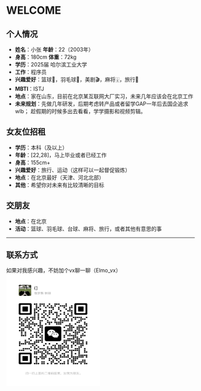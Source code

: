 # WELCOME
## 个人情况
- **姓名**：小张     **年龄**：22（2003年）
- **身高**：180cm      **体重**：72kg
- **学历**：2025届 哈尔滨工业大学  
- **工作**：程序员
- **兴趣爱好**：篮球🏀，羽毛球🏸，美剧🎬，麻将🀈，旅行🧳
- **MBTI**：ISTJ
- **地点**：家在山东，目前在北京某互联网大厂实习，未来几年应该会在北京工作
- **未来规划**：先做几年研发，后期考虑转产品或者留学GAP一年后去国企追求wlb；
               趁假期的时候多出去看看，学学摄影和视频剪辑。

## 女友位招租
- **学历**：本科（及以上）
- **年龄**：[22,28]，马上毕业或者已经工作
- **身高**：155cm+
- **兴趣爱好**：旅行、运动（这样可以一起督促锻炼）
- **地点**：在北京最好（天津、河北北部）
- **其他**：希望你对未来有比较清晰的目标

## 交朋友

- **地点**：在北京
- **活动**：篮球、羽毛球、台球、麻将、旅行，或者其他有意思的事

---
## 联系方式
如果对我感兴趣，不妨加个vx聊一聊（Elmo_vx）
<img src="https://raw.githubusercontent.com/Elmo2022/pictureBed/master/img/202501111929763.jpg" alt="微信二维码" width="250" height="300">



